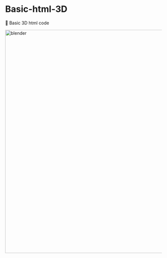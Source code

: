 # Basic-html-3D
👀 Basic 3D html code 

<a href="https://www.blender.org/" target="_blank" rel="noreferrer"> <img src="https://cdn.discordapp.com/attachments/843576515408560128/937749845261828216/95dcebc60d33cd721e64e2377e3109cb.png" alt="blender" width="980" height="720"/> </a>
